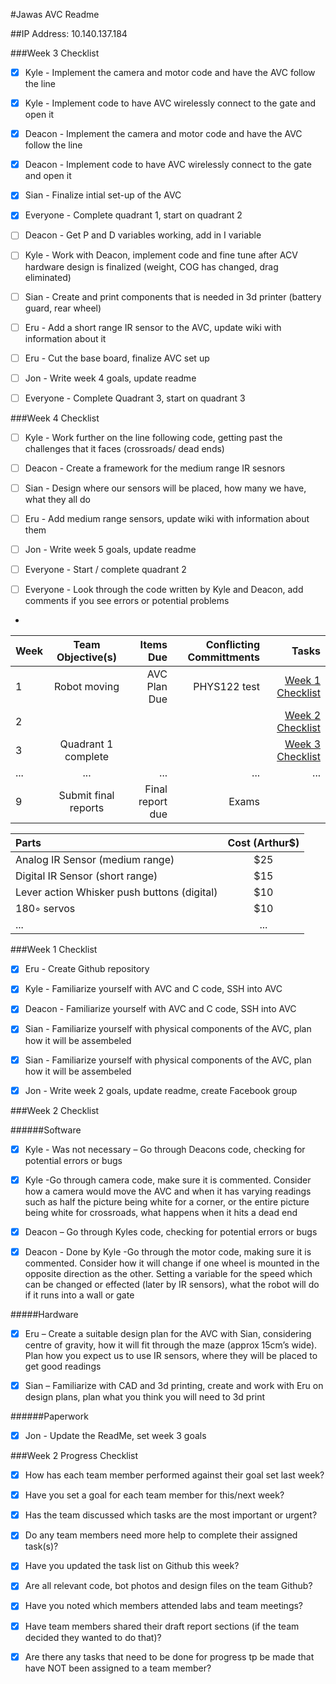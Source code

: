 #Jawas AVC Readme

##IP Address: 10.140.137.184

###Week 3 Checklist

- [x] Kyle - Implement the camera  and motor code and have the AVC follow the line
- [x] Kyle - Implement code to have AVC wirelessly connect to the gate and open it
- [x] Deacon - Implement the camera and motor code and have the AVC follow the line
- [x] Deacon - Implement code to have AVC wirelessly connect to the gate and open it
- [x] Sian - Finalize intial set-up of the AVC
- [x] Everyone - Complete quadrant 1, start on quadrant 2

- [ ] Deacon - Get P and D variables working, add in I variable
- [ ] Kyle - Work with Deacon, implement code and fine tune after ACV hardware design is finalized (weight, COG has changed, drag eliminated)
- [ ] Sian - Create and print components that is needed in 3d printer (battery guard, rear wheel)
- [ ] Eru - Add a short range IR sensor to the AVC, update wiki with information about it
- [ ] Eru - Cut the base board, finalize AVC set up
- [ ] Jon - Write week 4 goals, update readme
- [ ] Everyone - Complete Quadrant 3, start on quadrant 3


###Week 4 Checklist

- [ ] Kyle - Work further on the line following code, getting past the challenges that it faces (crossroads/ dead ends)
- [ ] Deacon - Create a framework for the medium range IR sesnors
- [ ] Sian - Design where our sensors will be placed, how many we have, what they all do
- [ ] Eru - Add medium range sensors, update wiki with information about them
- [ ] Jon - Write week 5 goals, update readme
- [ ] Everyone - Start / complete quadrant 2
- [ ] Everyone - Look through the code written by Kyle and Deacon, add comments if you see errors or potential problems


- 
| Week  | Team Objective(s)  | Items Due | Conflicting Committments | Tasks |
| :------------ |:---------------:| ------: | ------: | ------: |
| 1   | Robot moving | AVC Plan Due | PHYS122 test | [Week 1 Checklist](#week-1-checklist) | 
| 2   |  |  | | [Week 2 Checklist](#week-2-checklist) |
| 3   | Quadrant 1 complete |  | | [Week 3 Checklist](#week-3-checklist) |
| ...     | ... | ... | ... | ... |
| 9   | Submit final reports | Final report due | Exams | |



| Parts  | Cost (Arthur$)  |
| :------------ |:---------------:| 
| Analog IR Sensor (medium range) | $25 | 
| Digital IR Sensor (short range) | $15 |
| Lever action Whisker push buttons (digital) | $10 |
| 180◦ servos | $10 |
| ...      | ... |


###Week 1 Checklist

- [x] Eru - Create Github repository
- [x] Kyle - Familiarize yourself with AVC and C code, SSH into AVC
- [x] Deacon - Familiarize yourself with AVC and C code, SSH into AVC
- [x] Sian - Familiarize yourself with physical components of the AVC, plan how it will be assembeled
- [x] Sian - Familiarize yourself with physical components of the AVC, plan how it will be assembeled
- [x] Jon - Write week 2 goals, update readme, create Facebook group


###Week 2 Checklist

######Software
- [x] Kyle - Was not necessary – Go through Deacons code, checking for potential errors or bugs

- [x] Kyle -Go through camera code, make sure it is commented. Consider how a camera would move the AVC and when it has varying readings such as half the picture being white for a corner, or the entire picture being white for crossroads, what happens when it hits a dead end

- [x] Deacon – Go through Kyles code, checking for potential errors or bugs

- [x] Deacon - Done by Kyle -Go through the motor code, making sure it is commented. Consider how it will change if one wheel is mounted in the opposite direction as the other. Setting a variable for the speed which can be changed or effected (later by IR sensors), what the robot will do if it runs into a wall or gate 

#####Hardware
- [x] Eru – Create a suitable design plan for the AVC with Sian, considering centre of gravity, how it will fit through the maze (approx 15cm’s wide). Plan how you expect us to use IR sensors, where they will be placed to get good readings

- [x] Sian – Familiarize with CAD and 3d printing, create and work with Eru on design plans, plan what you think you will need to 3d print

######Paperwork

- [x] Jon - Update the ReadMe, set week 3 goals


###Week 2 Progress Checklist
- [x] How has each team member performed against their goal set last week?
- [x] Have you set a goal for each team member for this/next week?
- [x] Has the team discussed which tasks are the most important or urgent?
- [x] Do any team members need more help to complete their assigned task(s)?
- [x] Have you updated the task list on Github this week?
- [x] Are all relevant code, bot photos and design files on the team Github?
- [x] Have you noted which members attended labs and team meetings?
- [x] Have team members shared their draft report sections (if the team decided they wanted to do that)?
- [x] Are there any tasks that need to be done for progress tp be made that have NOT been assigned to a team member?


